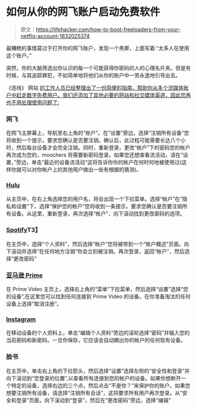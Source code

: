 # 如何从你的网飞账户启动免费软件

> 原文：<https://lifehacker.com/how-to-boot-freeloaders-from-your-netflix-account-1832025374>

最糟糕的事情莫过于打开你的网飞账户，发现一个黑屏，上面写着:“太多人在使用这个账户。”



突然，你的大脑筛选出你认识的每一个可能获得你密码的人的心理名片夹。但是有时候，与其追踪罪犯，不如简单地将他们从你的账户中一劳永逸地引导出去。

《连线》 网站 [的工作人员已经整理出了一份简便的指南，帮助你从多个流媒体账户中赶走数字免费用户。我们还添加了其他必要的网站和社交媒体渠道，因此您再也不用处理使用问题了:](https://www.wired.com/story/netflix-hulu-spotify-shared-account-freeloaders/)

### 网飞

在网飞主屏幕上，导航至右上角的“账户”。在“设置”旁边，选择“注销所有设备”您将收到一个提示，要求您确认是否要注销。确认后，此过程可能需要长达八个小时，然后每台设备才会完全注销。同时，重新登录，更改“帐户”下的密码您的帐户再次成为您的，moochers 将需要新密码登录。如果您还想查看流活动，请在“设置，”旁边，单击“最近的设备流活动”这将告诉你你的帐户在何时何地被使用过(这样你就可以对你帐户上的其他用户做出一些有根据的猜测)。

### [Hulu](https://hulu.com)

从主页中，在右上角选择您的用户名，将会出现一个下拉菜单。选择“帐户”在“隐私和设置”下，选择“保护您的帐户”您将收到一条提示，要求您确认是否要注销所有设备。从这里，重新登录，再次选择“帐户”，向下滚动找到更改密码的选项。

### [Spotify](https://www.spotify.com/)T3】

在主页中，选择“个人资料”，然后选择“帐户”您将被带到一个“账户概述”页面。向下滚动并选择“在任何地方注销”你会立刻被注销。再次登录，返回“帐户”，然后选择“更改密码”

### [亚马逊 Prime](https://www.amazon.com/Prime-Video/b?asc_campaign=InlineText&asc_refurl=https://lifehacker.com/how-to-boot-freeloaders-from-your-netflix-account-1832025374&asc_source=&ie=UTF8&node=2676882011&tag=kinjalifehackerlink-20)

在 Prime Video 主页上，选择右上角的“菜单”下拉菜单，然后选择“设置”选择“您的设备”,在这里您可以找到任何连接到 Prime Video 的设备。在你准备淘汰的任何设备上选择“取消注册”。

### [Instagram](https://www.instagram.com/)

在移动设备的个人资料上，单击“编辑个人资料”旁边的滚轮选择“密码”并输入您的当前密码和新密码。一旦你保存，它应该会自动踢出你的帐户的任何现有设备。

### 脸书

在主页中，单击右上角的下拉箭头，然后选择“设置”选择左侧的“安全性和登录”并向下滚动到“您登录的位置”,以查看所有连接到您的帐户的设备。如果你想断开一个特定的设备，选择右边的三个点，然后点击“不是你？”来保护你的账户。如果您想要注销所有设备，请选择“注销所有会话”，这将要求所有用户再次登录。从“安全和登录”页面，向下滚动到“登录”，然后在“更改密码”旁边，选择“编辑”